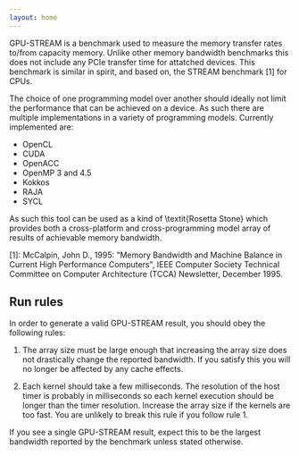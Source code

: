 ```yaml
---
layout: home 
---
```


GPU-STREAM is a benchmark used to measure the memory transfer rates to/from capacity memory.
Unlike other memory bandwidth benchmarks this does not include any PCIe transfer time for attatched devices.
This benchmark is similar in spirit, and based on, the STREAM benchmark [1] for CPUs.

The choice of one programming model over another should ideally not limit the performance that can be achieved on a device.
As such there are multiple implementations in a variety of programming models.
Currently implemented are:
  - OpenCL
  - CUDA
  - OpenACC
  - OpenMP 3 and 4.5
  - Kokkos
  - RAJA
  - SYCL

As such this tool can be used as a kind of \textit{Rosetta Stone} which provides both a cross-platform and cross-programming model array of results of achievable memory bandwidth.

[1]: McCalpin, John D., 1995: "Memory Bandwidth and Machine Balance in Current High Performance Computers", IEEE Computer Society Technical Committee on Computer Architecture (TCCA) Newsletter, December 1995.

## Run rules

In order to generate a valid GPU-STREAM result, you should obey the following rules:

1. The array size must be large enough that increasing the array size does not drastically change the reported bandwidth. If you satisfy this you will no longer be affected by any cache effects.

2. Each kernel should take a few milliseconds. The resolution of the host timer is probably in milliseconds so each kernel execution should be longer than the timer resolution. Increase the array size if the kernels are too fast. You are unlikely to break this rule if you follow rule 1.

If you see a single GPU-STREAM result, expect this to be the largest bandwidth reported by the benchmark unless stated otherwise.


